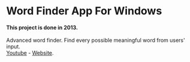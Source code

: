# Word Finder App For Windows
<strong>This project is done in 2013.</strong><br/><br/>
Advanced word finder. Find every possible meaningful word from users' input.<br/>
[Youtube](https://youtu.be/YrLrWf4_Htk) - [Website](http://azutkakelimebulucu.blogspot.com/).
